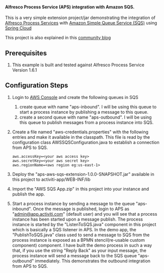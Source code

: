 #### Alfresco Process Service (APS) integration with Amazon SQS. 

This is a very simple extension project/jar demonstrating the integration of [Alfresco Process Services](https://www.alfresco.com/platform/process-services-bpm) with [Amazon Simple Queue Service (SQS)](https://aws.amazon.com/sqs) using [Spring Cloud](http://projects.spring.io/spring-cloud/)

This project is also explained in this [community blog](https://community.alfresco.com/community/bpm/blog/2017/05/23/integrating-alfresco-process-services-with-amazon-sqs-and-apache-activemq)

## Prerequisites
1. This example is built and tested against Alfresco Process Service Version 1.6.1

## Configuration Steps
1. Login to [AWS Console](console.aws.amazon.com/console/home) and create the following queues in SQS
	1. create queue with name "aps-inbound". I will be using this queue to start a process instance by publishing a message to this queue.
	1. create a second queue with name "aps-outbound". I will be using this queue to publish messages from a process instance into SQS.

2. Create a file named "aws-credentials.properties" with the following entries and make it available in the classpath. This file is read by the configuration class AWSSQSConfiguration.java to establish a connection from APS to SQS.
	```
	aws.accessKey=<your aws access key>
	aws.secretKey=<your aws secret key>
	aws.regionName=<aws region eg:us-east-1>
	```
3. Deploy the "aps-aws-sqs-extension-1.0.0-SNAPSHOT.jar" available in this project to activiti-app/WEB-INF/lib
4. Import the "AWS SQS App.zip" in this project into your instance and publish the app.
5. Start a process instance by sending a message to the queue "aps-inbound". Once the message is published, login to APS as "admin@app.activiti.com" (default user) and you will see that a process instance has been started upon a message publish. The process instance is started by the "ListenToSQS.java" component in this project which is basically a SQS listener in APS. In the demo app, the "PublishToSQS.java" class used to send a message to SQS from the process instance is exposed as a BPMN stencil(re-usable custom component) component. I have built the demo process in such a way that, if you use the string "Reply Back" as your input message, the process instance will send a message back to the SQS queue "aps-outbound" immediately. This demonstrates the outbound integration from APS to SQS.

